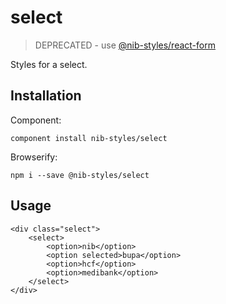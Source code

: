 # select

> DEPRECATED - use [@nib-styles/react-form](https://github.com/nib-styles/react-form)

Styles for a select.

## Installation

Component:
    
    component install nib-styles/select
    
Browserify:

    npm i --save @nib-styles/select
    
## Usage

    <div class="select">
        <select>
            <option>nib</option>
            <option selected>bupa</option>
            <option>hcf</option>
            <option>medibank</option>
        </select>
    </div>
